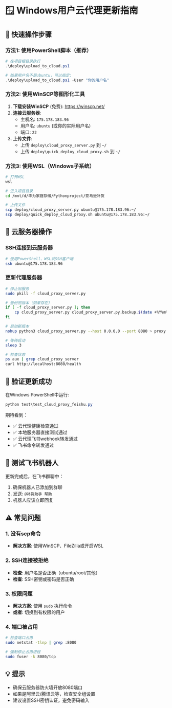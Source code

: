 # 🪟 Windows用户云代理更新指南

## 🎯 快速操作步骤

### 方法1: 使用PowerShell脚本（推荐）

```powershell
# 在项目根目录执行
.\deploy\upload_to_cloud.ps1

# 如果用户名不是ubuntu，可以指定:
.\deploy\upload_to_cloud.ps1 -User "你的用户名"
```

### 方法2: 使用WinSCP等图形化工具

1. **下载安装WinSCP** (免费): https://winscp.net/
2. **连接云服务器**:
   - 主机名: `175.178.183.96`
   - 用户名: `ubuntu` (或你的实际用户名)
   - 端口: `22`
3. **上传文件**:
   - 上传 `deploy\cloud_proxy_server.py` 到 `~/`
   - 上传 `deploy\quick_deploy_cloud_proxy.sh` 到 `~/`

### 方法3: 使用WSL（Windows子系统）

```bash
# 打开WSL
wsl

# 进入项目目录
cd /mnt/d/华为家庭存储/Pythonproject/亚马逊补货

# 上传文件
scp deploy/cloud_proxy_server.py ubuntu@175.178.183.96:~/
scp deploy/quick_deploy_cloud_proxy.sh ubuntu@175.178.183.96:~/
```

## 🔄 云服务器操作

### SSH连接到云服务器

```bash
# 使用PowerShell、WSL或SSH客户端
ssh ubuntu@175.178.183.96
```

### 更新代理服务器

```bash
# 停止旧服务
sudo pkill -f cloud_proxy_server.py

# 备份旧版本（如果存在）
if [ -f cloud_proxy_server.py ]; then
    cp cloud_proxy_server.py cloud_proxy_server.py.backup.$(date +%Y%m%d_%H%M%S)
fi

# 启动新版本
nohup python3 cloud_proxy_server.py --host 0.0.0.0 --port 8080 > proxy.log 2>&1 &

# 等待启动
sleep 3

# 检查状态
ps aux | grep cloud_proxy_server
curl http://localhost:8080/health
```

## 🧪 验证更新成功

在Windows PowerShell中运行:

```powershell
python test\test_cloud_proxy_feishu.py
```

期待看到：
- ✅ 云代理健康检查通过
- ✅ 本地服务器直接测试通过  
- ✅ 云代理飞书webhook转发通过
- ✅ 飞书命令转发通过

## 🎉 测试飞书机器人

更新完成后，在飞书群聊中：

1. 确保机器人已添加到群聊
2. 发送: `@补货助手 帮助`
3. 机器人应该立即回复

## ⚠️ 常见问题

### 1. 没有scp命令
- **解决方案**: 使用WinSCP、FileZilla或开启WSL

### 2. SSH连接被拒绝
- **检查**: 用户名是否正确（ubuntu/root/其他）
- **检查**: SSH密钥或密码是否正确

### 3. 权限问题
- **解决方案**: 使用 `sudo` 执行命令
- **或者**: 切换到有权限的用户

### 4. 端口被占用
```bash
# 检查端口占用
sudo netstat -tlnp | grep :8080

# 强制停止占用进程
sudo fuser -k 8080/tcp
```

## 💡 提示

- 确保云服务器防火墙开放8080端口
- 如果是阿里云/腾讯云等，检查安全组设置
- 建议设置SSH密钥认证，避免密码输入 